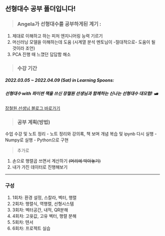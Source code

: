 
## 선형대수 공부 폴더입니다!

> ### Angela가 선형대수를 공부하게된 계기 : 
1. 제대로 이해하고 하는 피처 엔지니어링 능력 기르기
2. 머신러닝 모델을 이해하는데 도움 (시계열 분석 멘토님이 -절대적으로- 도움이 될 것이라 조언)
3. PCA 진행 때 느꼈던 답답함 해소

> ### 수강 기간

##### 2022.03.05 ~ 2022.04.09 (Sat) in Learning Spoons: 

##### 선형대수 with 파이썬 책을 쓰신 장철원 선생님과 함께하는 신나는 선형대수 대모험! 🛥

[장철원 선생님 블로그 바로가기](https://losskatsu.github.io/about/)

> ### 공부 계획(방법)

수업 수강 및 노트 정리 - 노트 정리와 강의록, 책 보며 개념 복습 및 ipynb 다시 실행 - Numpy로 실행 - Python으로 구현

  > 추가로 
  1. 손으로 행렬곱 쓰면서 계산하기 ~~(머리에 박아놓기)~~
  2. 내가 가진 데이터로 진행해보기


---

### 구성

1. 1회차: 환경 설정, 스칼라, 벡터, 행렬
2. 2회차: 행렬식, 역행렬, 선형시스템
3. 3회차: 벡터공간, 내적, QR분해
4. 4회차: 고윳값, 고유 벡터, 행렬 분해
5. 5회차: 텐서
6. 6회차: 프로젝트 실습

